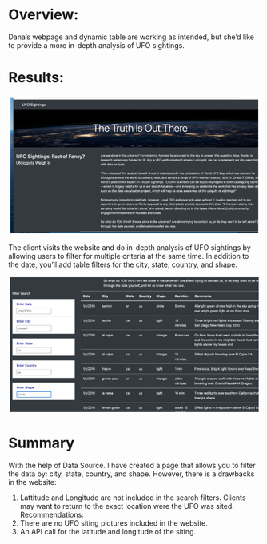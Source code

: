 # Overview:

Dana’s webpage and dynamic table are working as intended, but she’d like to provide a more in-depth analysis of UFO sightings.

# Results:

![Image1](https://github.com/Anuradha0/UFO/blob/main/Images/Image1.PNG)

The client visits the website and do in-depth analysis of UFO sightings by allowing users to filter for multiple criteria at the same time. In addition to the date, you’ll add table filters for the city, state, country, and shape.

![Image2](https://github.com/Anuradha0/UFO/blob/main/Images/Image2.PNG)


# Summary

With the help of Data Source. I have created a page that allows you to filter the data by: city, state, country, and shape. 
However, there is a drawbacks in the website:
1) Lattitude and Longitude are not included in the search filters. Clients may want to return to the exact location were the UFO was sited. 
Recommendations:
1) There are no UFO siting pictures included in the website. 
2) An API call for the latitude and longitude of the siting.
